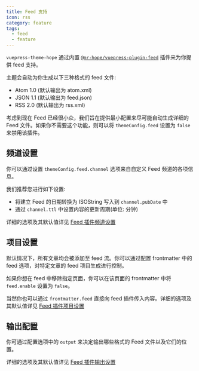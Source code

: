 ```yaml
---
title: Feed 支持
icon: rss
category: feature
tags:
  - feed
  - feature
---
```


`vuepress-theme-hope` 通过内置 [`@mr-hope/vuepress-plugin-feed`](https://vuepress-theme-hope.github.io/feed/zh/) 插件来为你提供 feed 支持。

主题会自动为你生成以下三种格式的 feed 文件:

- Atom 1.0 (默认输出为 atom.xml)
- JSON 1.1 (默认输出为 feed.json)
- RSS 2.0 (默认输出为 rss.xml)

考虑到现在 Feed 已经很小众，我们旨在提供最小配置来尽可能自动生成详细的 Feed 文件。如果你不需要这个功能，则可以将 `themeConfig.feed` 设置为 `false` 来禁用该插件。

<!-- more -->

## 频道设置

你可以通过设置 `themeConfig.feed.channel` 选项来自自定义 Feed 频道的各项信息。

我们推荐您进行如下设置:

- 将建立 Feed 的日期转换为 ISOString 写入到 `channel.pubDate` 中
- 通过 `channel.ttl` 中设置内容的更新周期(单位: 分钟)

详细的选项及其默认值详见 [Feed 插件频道设置](https://vuepress-theme-hope.github.io/feed/zh/config/channel/)

## 项目设置

默认情况下，所有文章均会被添加至 feed 流。你可以通过配置 frontmatter 中的 feed 选项，对特定文章的 feed 项目生成进行控制。

如果你想在 feed 中移除指定页面，你可以在该页面的 frontmatter 中将 `feed.enable` 设置为 `false`。

当然你也可以通过 `frontmatter.feed` 直接向 feed 插件传入内容。详细的选项及其默认值详见 [Feed 插件项目设置](https://vuepress-theme-hope.github.io/feed/zh/config/item/)

## 输出配置

你可通过配置选项中的 `output` 来决定输出哪些格式的 Feed 文件以及它们的位置。

详细的选项及其默认值详见 [Feed 插件输出设置](https://vuepress-theme-hope.github.io/feed/zh/config/#output)
